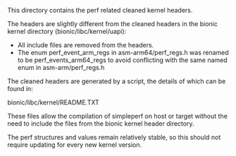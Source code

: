 This directory contains the perf related cleaned kernel headers.

The headers are slightly different from the cleaned headers in the bionic
kernel directory (bionic/libc/kernel/uapi):

- All include files are removed from the headers.
- The enum perf_event_arm_regs in asm-arm64/perf_regs.h was renamed to
  be perf_events_arm64_regs to avoid conflicting with the same named
  enum in asm-arm/perf_regs.h

The cleaned headers are generated by a script, the details of which can be
found in:

  bionic/libc/kernel/README.TXT

These files allow the compilation of simpleperf on host or target without
the need to include the files from the bionic kernel header directory.

The perf structures and values remain relatively stable, so this should not
require updating for every new kernel version.
